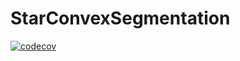 # StarConvexSegmentation


[![codecov](https://codecov.io/gh/paulantier/StarConvexSegmentation/branch/main/graph/badge.svg)](https://codecov.io/gh/your-username/your-repo)